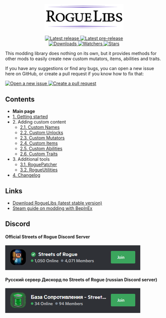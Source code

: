 <div align="center">
  <p>
    <img src="https://github.com/Abbysssal/RogueLibs/blob/master/RogueLibs.png" width=50% alt="RogueLibs"/>
  </p>
  <p>
    <a href="https://github.com/Abbysssal/RogueLibs/releases/latest">
      <img src="https://img.shields.io/github/v/release/Abbysssal/RogueLibs?label=Latest%20release&style=for-the-badge&logo=github" alt="Latest release"/>
    </a>
    <a href="https://github.com/Abbysssal/RogueLibs/releases">
      <img src="https://img.shields.io/github/v/release/Abbysssal/RogueLibs?include_prereleases&label=Latest%20pre-release&style=for-the-badge&logo=github" alt="Latest pre-release"/>
    </a>
    <br/>
    <a href="https://github.com/Abbysssal/RogueLibs/releases">
      <img src="https://img.shields.io/github/downloads/Abbysssal/RogueLibs/total?label=Downloads&style=for-the-badge" alt="Downloads"/>
    </a>
    <a href="https://github.com/Abbysssal/RogueLibs/subscription">
      <img src="https://img.shields.io/github/watchers/Abbysssal/RogueLibs?color=green&label=Watchers&style=for-the-badge" alt="Watchers"/>
    </a>
    <a href="https://github.com/Abbysssal/RogueLibs/stargazers">
      <img src="https://img.shields.io/github/stars/Abbysssal/RogueLibs?color=green&label=Stars&style=for-the-badge" alt="Stars"/>
    </a>
  </p>
</div>

This modding library does nothing on its own, but it provides methods for other mods to easily create new custom mutators, items, abilities and traits.

If you have any suggestions or find any bugs, you can open a new issue here on GitHub, or create a pull request if you know how to fix that:

<div>
  <a href="https://github.com/Abbysssal/RogueLibs/issues/new/choose">
    <img src="https://img.shields.io/github/issues/Abbysssal/RogueLibs?color=green&label=Issues&logo=github&style=for-the-badge" alt="Open a new issue"/>
  </a>
  <a href="https://github.com/Abbysssal/RogueLibs/compare">
    <img src="https://img.shields.io/github/issues-pr/Abbysssal/RogueLibs?color=green&logo=github&style=for-the-badge" alt="Create a pull request"/>
  </a>
</div>

## Contents ##

- **Main page**
- [1. Getting started](./md/1.%20Getting%20started.md)
- 2\. Adding custom content
  - [2.1. Custom Names](./md/2.1.%20Custom%20Names.md)
  - [2.2. Custom Unlocks](./md/2.2.%20Custom%20Unlocks.md)
  - [2.3. Custom Mutators](./md/2.3.%20Custom%20Mutators.md)
  - [2.4. Custom Items](./md/2.4.%20Custom%20Items.md)
  - [2.5. Custom Abilities](./md/2.5.%20Custom%20Abilities.md)
  - [2.6. Custom Traits](./md/2.6.%20Custom%20Traits.md)
- 3\. Additional tools
  - [3.1. RoguePatcher](./md/3.1.%20RoguePatcher.md)
  - [3.2. RogueUtilities](./md/3.2.%20RogueUtilities.md)
- [4. Changelog](./md/4.%20Changelog.md)

## Links ##
- [Download RogueLibs (latest stable version)](https://github.com/Abbysssal/RogueLibs/releases/latest)
- [Steam guide on modding with BepInEx](https://steamcommunity.com/sharedfiles/filedetails/?id=2106187116)

## Discord ##

<div>
  <h4>Official Streets of Rogue Discord Server</h4>
  <a href="https://discord.com/invite/streetsofrogue">
    <img src="./md/2021-06-19_230057.png"/>
  </a>
  <h4>Русский сервер Дискорд по Streets of Rogue (russian Discord server)</h4>
  <a href="https://discord.gg/neDvsmk">
    <img src="./md/2021-06-19_230107.png"/>
  </a>
</div>
